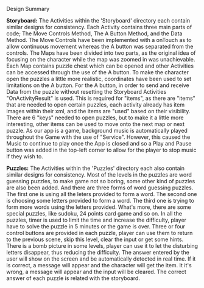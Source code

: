 Design Summary

**Storyboard:**
The Activities within the 'Storyboard' directory each contain similar designs for consistency.
Each Activity contains three main parts of code; The Move Controls Method, The A Button Method, and the Data Method.
The Move Controls have been implemented with a onTouch as to allow continuous movement whereas the A button was separated from the controls.
The Maps have been divided into two parts, as the original idea of focusing on the character while the map was zoomed in was unachievable.
Each Map contains puzzle chest which can be opened and other Activities can be accessed through the use of the A button. To make the character open the puzzles a little more realistic, coordinates have been used to set limitations on the A button.
For the A button, in order to send and receive Data from the puzzle without resetting the Storyboard Activities "OnActivityResult" is used.
This is required for "items", as there are "items" that are needed to open certain puzzles,
each activity already has item images within their xml, and the items are "used" based on their visibility. There are 6 "keys" needed to open puzzles, but to make it a little more interesting, other items can be used to move onto the next map or next puzzle.
As our app is a game, background music is automatically played throughout the Game with the use of "Service". However, this caused the Music to continue to
play once the App is closed and so a Play and Pause button was added in the top-left corner to allow for the player to stop music if they wish to.

**Puzzles:**
The Activities within the 'Puzzles' directory each also contain similar designs for consistency.
Most of the levels in the puzzles are word guessing puzzles, to make game not so boring, some other kind of puzzles are also been added.
And there are three forms of word guessing puzzles.
The first one is using all the leters provided to form a word.
The second one is choosing some letters provided to form a word.
The third one is trying to form more words using the letters provided.
What's more, there are some special puzzles, like sudoku, 24 points card game and so on.
In all the puzzles, timer is used to limit the time and increase the difficulty, player have to solve the puzzle in 5 minutes or the game is over.
Three or four control buttons are provided in each puzzle, player can use them to return to the previous scene, skip this level, clear the input or get some hints.
There is a bomb picture in some levels, player can use it to let the disturbing letters disappear, thus reducing the difficulty.
The answer entered by the user will show on the screen and be automatically detected in real time. If it is correct, a message will appear and the character will get the item. It it's wrong, a message will appear and the input will be cleared.
The correct answer of each puzzle is related with the storyboard.
